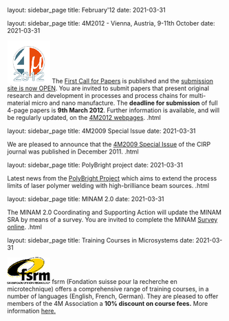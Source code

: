layout: sidebar_page
title: February'12
date: 2021-03-31

<!--break-->
layout: sidebar_page
title: 4M2012 - Vienna, Austria, 9-11th October
date: 2021-03-31

![4M2011](/images/4m-2012_100.png)
The [First Call for Papers](/conference/2012/Call-Papers-4M2012) is published and the [submission site is now OPEN](/contents/Submission-Guideline.html). You are invited to submit papers that present original research and development in processes and process chains for multi-material micro and nano manufacture.  The **deadline for submission** of full 4-page papers is **9th March 2012**. Further information is available, and will be regularly updated, on the [4M2012 webpages](/conference/201.html). .html
  
layout: sidebar_page
title: 4M2009 Special Issue
date: 2021-03-31

We are pleased to announce that the [4M2009 Special Issue](/contents/Special-Issue-4M200.html) of the CIRP journal was published in December 2011.   .html
 
layout: sidebar_page
title: PolyBright project
date: 2021-03-31

Latest news from the [PolyBright Project](/contents/PolyBright-update.html) which aims to extend the process limits of laser polymer welding with high-brilliance beam sources.  .html

layout: sidebar_page
title: MINAM 2.0
date: 2021-03-31

The MINAM 2.0 Coordinating and Supporting Action will update the MINAM SRA by means of a survey. You are invited to complete the MINAM [Survey online](/contents/MINAM-Surve.html).   .html

layout: sidebar_page
title: Training Courses in Microsystems
date: 2021-03-31

![FSRM](/images/FSRM_LOGO_web.gif)
fsrm (Fondation suisse pour la recherche en microtechnique) offers a comprehensive range of training courses, in a number of languages (English, French, German). They are pleased to offer members of the 4M Association a <b>10% discount on course fees.</b> More information [here.](/contents/fsrm-training-course.html)